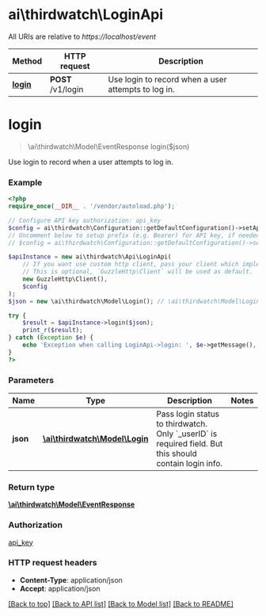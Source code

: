 # ai\thirdwatch\LoginApi

All URIs are relative to *https://localhost/event*

Method | HTTP request | Description
------------- | ------------- | -------------
[**login**](LoginApi.md#login) | **POST** /v1/login | Use login to record when a user attempts to log in.


# **login**
> \ai\thirdwatch\Model\EventResponse login($json)

Use login to record when a user attempts to log in.

### Example
```php
<?php
require_once(__DIR__ . '/vendor/autoload.php');

// Configure API key authorization: api_key
$config = ai\thirdwatch\Configuration::getDefaultConfiguration()->setApiKey('X-THIRDWATCH-API-KEY', 'YOUR_API_KEY');
// Uncomment below to setup prefix (e.g. Bearer) for API key, if needed
// $config = ai\thirdwatch\Configuration::getDefaultConfiguration()->setApiKeyPrefix('X-THIRDWATCH-API-KEY', 'Bearer');

$apiInstance = new ai\thirdwatch\Api\LoginApi(
    // If you want use custom http client, pass your client which implements `GuzzleHttp\ClientInterface`.
    // This is optional, `GuzzleHttp\Client` will be used as default.
    new GuzzleHttp\Client(),
    $config
);
$json = new \ai\thirdwatch\Model\Login(); // \ai\thirdwatch\Model\Login | Pass login status to thirdwatch. Only `_userID` is required field. But this should contain login info.

try {
    $result = $apiInstance->login($json);
    print_r($result);
} catch (Exception $e) {
    echo 'Exception when calling LoginApi->login: ', $e->getMessage(), PHP_EOL;
}
?>
```

### Parameters

Name | Type | Description  | Notes
------------- | ------------- | ------------- | -------------
 **json** | [**\ai\thirdwatch\Model\Login**](../Model/Login.md)| Pass login status to thirdwatch. Only &#x60;_userID&#x60; is required field. But this should contain login info. |

### Return type

[**\ai\thirdwatch\Model\EventResponse**](../Model/EventResponse.md)

### Authorization

[api_key](../../README.md#api_key)

### HTTP request headers

 - **Content-Type**: application/json
 - **Accept**: application/json

[[Back to top]](#) [[Back to API list]](../../README.md#documentation-for-api-endpoints) [[Back to Model list]](../../README.md#documentation-for-models) [[Back to README]](../../README.md)

